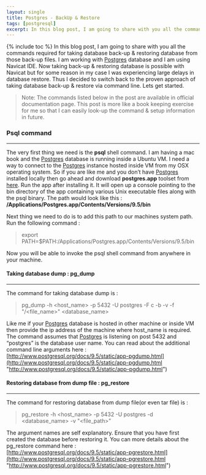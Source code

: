 ```yaml
---
layout: single
title: Postgres - BackUp & Restore
tags: [postgresql]
excerpt: In this blog post, I am going to share with you all the commands required for taking database back-up & restoring database from those back-up files. 
---
```

{% include toc %}
In this blog post, I am going to share with you all the commands required for taking database back-up & restoring database from those back-up files. I am working with [Postgres](http://www.postgresql.org/) database and I am using Navicat IDE. Now taking back-up & restoring database is possible with Navicat but for some reason in my case I was experiencing large delays in database restore. Thus I decided to switch back to the proven approach of taking database back-up & restore via command line. Lets get started.

> Note: The commands listed below in the post are available in official documentation page. This post is more like a book keeping exercise for me so that I can easily look-up the command & setup information in future.

### Psql command
---

The very first thing we need is the **psql** shell command. I am having a mac book and the [Postgres](http://www.postgresql.org/) database is running inside a Ubuntu VM. I need a way to connect to the [Postgres](http://www.postgresql.org/) instance hosted inside VM from my OSX operating system. So if you are like me and you don’t have [Postgres](http://www.postgresql.org/) installed locally then go ahead and download **postgres.app** toolset from [here](http://postgresapp.com/). Run the app after installing it. It will open up a console pointing to the bin directory of the app containing various Unix executable files along with the psql binary. The path would look like this : **/Applications/Postgres.app/Contents/Versions/9.5/bin**

Next thing we need to do is to add this path to our machines system path. Run the following command :

> export PATH=$PATH:/Applications/Postgres.app/Contents/Versions/9.5/bin

Now you will be able to invoke the psql shell command from anywhere in your machine.

#### Taking database dump : pg_dump  
---

The command for taking database dump is :

> pg_dump -h <host_name> -p 5432 -U postgres -F c -b -v -f  "<path>/<file_name>" <database_name>

Like me if your [Postgres](http://www.postgresql.org/) database is hosted in other machine or inside VM then provide the ip address of the machine where host_name is required. The command assumes that [Postgres](http://www.postgresql.org/) is listening on post 5432 and “postgres” is the database user name. You can read about the additional command line arguments here : [http://www.postgresql.org/docs/9.5/static/app-pgdump.html](http://www.postgresql.org/docs/9.5/static/app-pgdump.html "http://www.postgresql.org/docs/9.5/static/app-pgdump.html")

#### Restoring database from dump file : pg_restore
---

The command for restoring database from dump file(or even tar file) is :

> pg_restore -h <host_name> -p 5432 -U postgres -d <database_name> -v "<file_path>”

The argument names are self explanatory. Ensure that you have first created the database before restoring it. You can more details about the pg_restore command here : [http://www.postgresql.org/docs/9.5/static/app-pgrestore.html](http://www.postgresql.org/docs/9.5/static/app-pgrestore.html "http://www.postgresql.org/docs/9.5/static/app-pgrestore.html")